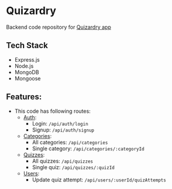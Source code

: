 # Quizardry
Backend code repository for [Quizardry app](https://github.com/bharati-21/quizardry)

## Tech Stack
- Express.js
- Node.js
- MongoDB
- Mongoose

## Features:
- This code has following routes:
  - [Auth](https://github.com/bharati-21/quizardry-server/blob/main/routes/auth.js):
    - Login: `/api/auth/login` 
    - Signup: `/api/auth/signup`
  - [Categories](https://github.com/bharati-21/quizardry-server/blob/main/routes/categories.js):
    - All categories: `/api/categories`
    - Single category: `/api/categories/:categoryId`
  - [Quizzes](https://github.com/bharati-21/quizardry-server/blob/main/routes/quizzes.js):
    - All quizzes: `/api/quizzes`
    - Single quiz: `/api/quizzes/:quizId`
  - [Users](https://github.com/bharati-21/quizardry-server/blob/main/routes/users.js):
    - Update quiz attempt: `/api/users/:userId/quizAttempts`
  

